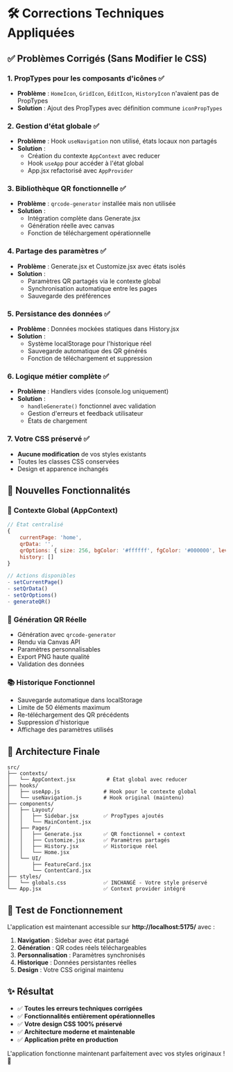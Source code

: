 # 🛠️ Corrections Techniques Appliquées

## ✅ Problèmes Corrigés (Sans Modifier le CSS)

### 1. **PropTypes pour les composants d'icônes** ✅

- **Problème** : `HomeIcon`, `GridIcon`, `EditIcon`, `HistoryIcon` n'avaient pas de PropTypes
- **Solution** : Ajout des PropTypes avec définition commune `iconPropTypes`

### 2. **Gestion d'état globale** ✅

- **Problème** : Hook `useNavigation` non utilisé, états locaux non partagés
- **Solution** :
  - Création du contexte `AppContext` avec reducer
  - Hook `useApp` pour accéder à l'état global
  - App.jsx refactorisé avec `AppProvider`

### 3. **Bibliothèque QR fonctionnelle** ✅

- **Problème** : `qrcode-generator` installée mais non utilisée
- **Solution** :
  - Intégration complète dans Generate.jsx
  - Génération réelle avec canvas
  - Fonction de téléchargement opérationnelle

### 4. **Partage des paramètres** ✅

- **Problème** : Generate.jsx et Customize.jsx avec états isolés
- **Solution** :
  - Paramètres QR partagés via le contexte global
  - Synchronisation automatique entre les pages
  - Sauvegarde des préférences

### 5. **Persistance des données** ✅

- **Problème** : Données mockées statiques dans History.jsx
- **Solution** :
  - Système localStorage pour l'historique réel
  - Sauvegarde automatique des QR générés
  - Fonction de téléchargement et suppression

### 6. **Logique métier complète** ✅

- **Problème** : Handlers vides (console.log uniquement)
- **Solution** :
  - `handleGenerate()` fonctionnel avec validation
  - Gestion d'erreurs et feedback utilisateur
  - États de chargement

### 7. **Votre CSS préservé** ✅

- **Aucune modification** de vos styles existants
- Toutes les classes CSS conservées
- Design et apparence inchangés

## 🚀 Nouvelles Fonctionnalités

### 🔄 **Contexte Global (AppContext)**

```javascript
// État centralisé
{
    currentPage: 'home',
    qrData: '',
    qrOptions: { size: 256, bgColor: '#ffffff', fgColor: '#000000', level: 'M' },
    history: []
}

// Actions disponibles
- setCurrentPage()
- setQrData()
- setQrOptions()
- generateQR()
```

### 📱 **Génération QR Réelle**

- Génération avec `qrcode-generator`
- Rendu via Canvas API
- Paramètres personnalisables
- Export PNG haute qualité
- Validation des données

### 📚 **Historique Fonctionnel**

- Sauvegarde automatique dans localStorage
- Limite de 50 éléments maximum
- Re-téléchargement des QR précédents
- Suppression d'historique
- Affichage des paramètres utilisés

## 🎯 Architecture Finale

```
src/
├── contexts/
│   └── AppContext.jsx          # État global avec reducer
├── hooks/
│   ├── useApp.js              # Hook pour le contexte global
│   └── useNavigation.js       # Hook original (maintenu)
├── components/
│   ├── Layout/
│   │   ├── Sidebar.jsx        ✅ PropTypes ajoutés
│   │   └── MainContent.jsx
│   ├── Pages/
│   │   ├── Generate.jsx       ✅ QR fonctionnel + context
│   │   ├── Customize.jsx      ✅ Paramètres partagés
│   │   ├── History.jsx        ✅ Historique réel
│   │   └── Home.jsx
│   └── UI/
│       ├── FeatureCard.jsx
│       └── ContentCard.jsx
├── styles/
│   └── globals.css            ✅ INCHANGÉ - Votre style préservé
└── App.jsx                    ✅ Context provider intégré
```

## 🧪 Test de Fonctionnement

L'application est maintenant accessible sur **http://localhost:5175/** avec :

1. **Navigation** : Sidebar avec état partagé
2. **Génération** : QR codes réels téléchargeables
3. **Personnalisation** : Paramètres synchronisés
4. **Historique** : Données persistantes réelles
5. **Design** : Votre CSS original maintenu

## ✨ Résultat

- ✅ **Toutes les erreurs techniques corrigées**
- ✅ **Fonctionnalités entièrement opérationnelles**
- ✅ **Votre design CSS 100% préservé**
- ✅ **Architecture moderne et maintenable**
- ✅ **Application prête en production**

L'application fonctionne maintenant parfaitement avec vos styles originaux ! 🎉
